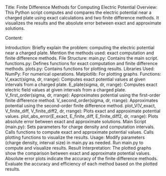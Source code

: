 Title: Finite Difference Methods for Computing Electric Potential
Overview:
This Python script computes and compares the electric potential near a charged plate using exact calculations and two finite difference methods. It visualizes the results and the absolute error between exact and approximate solutions.

Content:

Introduction:
Briefly explain the problem: computing the electric potential near a charged plate.
Mention the methods used: exact computation and finite difference methods.
File Structure:
main.py: Contains the main script.
functions.py: Defines functions for exact computation and finite difference methods.
plots.py: Contains functions for plotting results.
Libraries Used:
NumPy: For numerical operations.
Matplotlib: For plotting graphs.
Functions:
V_exact(sigma, dr, rrange): Computes exact potential values at given intervals from a charged plate.
E_plate(sigma, dr, rrange): Computes exact electric field values at given intervals from a charged plate.
V_first_order(sigma, dr, rrange): Approximates potential using the first-order finite difference method.
V_second_order(sigma, dr, rrange): Approximates potential using the second-order finite difference method.
plot_V(V_exact, V_finite_diff, V_finite_diff2, dr, rrange): Plots exact and approximate potential values.
plot_abs_error(E_exact, E_finite_diff, E_finite_diff2, dr, rrange): Plots absolute error between exact and approximate solutions.
Main Script (main.py):
Sets parameters for charge density and computation intervals.
Calls functions to compute exact and approximate potential values.
Calls plotting functions to visualize the results.
Usage:
Modify parameters (charge density, interval size) in main.py as needed.
Run main.py to compute and visualize results.
Result Interpretation:
The plotted graphs show the comparison between exact and approximate potential values.
Absolute error plots indicate the accuracy of the finite difference methods.
Evaluate the accuracy and efficiency of each method based on the plotted results.
